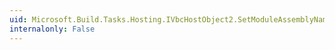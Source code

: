 ```yaml
---
uid: Microsoft.Build.Tasks.Hosting.IVbcHostObject2.SetModuleAssemblyName(System.String)
internalonly: False
---
```

